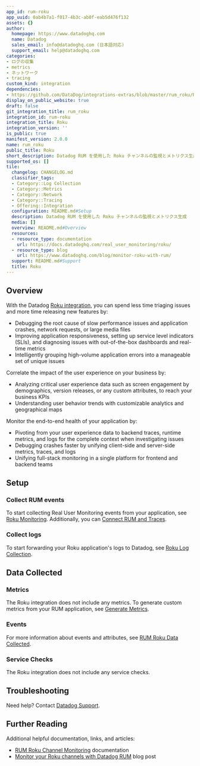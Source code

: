 ```yaml
---
app_id: rum-roku
app_uuid: 0ab4b7a1-f017-4b3c-ab0f-eab5d476f132
assets: {}
author:
  homepage: https://www.datadoghq.com
  name: Datadog
  sales_email: info@datadoghq.com (日本語対応)
  support_email: help@datadoghq.com
categories:
- ログの収集
- metrics
- ネットワーク
- tracing
custom_kind: integration
dependencies:
- https://github.com/DataDog/integrations-extras/blob/master/rum_roku/README.md
display_on_public_website: true
draft: false
git_integration_title: rum_roku
integration_id: rum-roku
integration_title: Roku
integration_version: ''
is_public: true
manifest_version: 2.0.0
name: rum_roku
public_title: Roku
short_description: Datadog RUM を使用した Roku チャンネルの監視とメトリクス生成
supported_os: []
tile:
  changelog: CHANGELOG.md
  classifier_tags:
  - Category::Log Collection
  - Category::Metrics
  - Category::Network
  - Category::Tracing
  - Offering::Integration
  configuration: README.md#Setup
  description: Datadog RUM を使用した Roku チャンネルの監視とメトリクス生成
  media: []
  overview: README.md#Overview
  resources:
  - resource_type: documentation
    url: https://docs.datadoghq.com/real_user_monitoring/roku/
  - resource_type: blog
    url: https://www.datadoghq.com/blog/monitor-roku-with-rum/
  support: README.md#Support
  title: Roku
---
```


<!--  SOURCED FROM https://github.com/DataDog/integrations-extras -->


## Overview

With the Datadog [Roku integration][1], you can spend less time triaging issues and more time releasing new features by:

- Debugging the root cause of slow performance issues and application crashes, network requests, or large media files
- Improving application responsiveness, setting up service level indicators (SLIs), and diagnosing issues with out-of-the-box dashboards and real-time metrics
- Intelligently grouping high-volume application errors into a manageable set of unique issues

Correlate the impact of the user experience on your business by:

- Analyzing critical user experience data such as screen engagement by demographics, version releases, or any custom attributes, to reach your business KPIs
- Understanding user behavior trends with customizable analytics and geographical maps

Monitor the end-to-end health of your application by:

- Pivoting from your user experience data to backend traces, runtime metrics, and logs for the complete context when investigating issues
- Debugging crashes faster by unifying client-side and server-side metrics, traces, and logs
- Unifying full-stack monitoring in a single platform for frontend and backend teams

## Setup

### Collect RUM events

To start collecting Real User Monitoring events from your application, see [Roku Monitoring][2]. Additionally, you can [Connect RUM and Traces][3].

### Collect logs

To start forwarding your Roku application's logs to Datadog, see [Roku Log Collection][4].

## Data Collected

### Metrics

The Roku integration does not include any metrics. To generate custom metrics from your RUM application, see [Generate Metrics][5]. 

### Events

For more information about events and attributes, see [RUM Roku Data Collected][6].

### Service Checks

The Roku integration does not include any service checks.

## Troubleshooting

Need help? Contact [Datadog Support][7].

## Further Reading

Additional helpful documentation, links, and articles:

- [RUM Roku Channel Monitoring][2] documentation
- [Monitor your Roku channels with Datadog RUM][8] blog post

[1]: https://app.datadoghq.com/integrations/rum-roku
[2]: https://docs.datadoghq.com/ja/real_user_monitoring/roku/
[3]: https://docs.datadoghq.com/ja/real_user_monitoring/connect_rum_and_traces/?tab=rokurum#setup-rum
[4]: https://docs.datadoghq.com/ja/logs/log_collection/roku/
[5]: https://docs.datadoghq.com/ja/real_user_monitoring/generate_metrics
[6]: https://docs.datadoghq.com/ja/real_user_monitoring/roku/data_collected/
[7]: https://docs.datadoghq.com/ja/help/
[8]: https://www.datadoghq.com/blog/monitor-roku-with-rum/